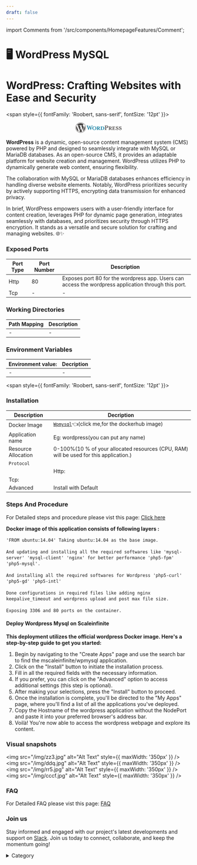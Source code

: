 ```yaml
---
draft: false
---
```

import Comments from '/src/components/HomepageFeatures/Comment';





# 🖥 WordPress MySQL

# WordPress: Crafting Websites with Ease and Security

<span style={{ fontFamily: 'Roobert, sans-serif', fontSize: '12pt' }}>

<p align="center">
  <img src="/img/fds.jpg" alt="Alt Text" width="25%"/>
</p>

**WordPress** is a dynamic, open-source content management system (CMS) powered by PHP and designed to seamlessly integrate with MySQL or MariaDB databases. As an open-source CMS, it provides an adaptable platform for website creation and management. WordPress utilizes PHP to dynamically generate web content, ensuring flexibility.

The collaboration with MySQL or MariaDB databases enhances efficiency in handling diverse website elements. Notably, WordPress prioritizes security by actively supporting HTTPS, encrypting data transmission for enhanced privacy.

In brief, WordPress empowers users with a user-friendly interface for content creation, leverages PHP for dynamic page generation, integrates seamlessly with databases, and prioritizes security through HTTPS encryption. It stands as a versatile and secure solution for crafting and managing websites. 🌐✨

### Exposed Ports

| Port Type | Port Number | Description |
| --------- | ----------- | ----------- |
| Http      | 80       | Exposes port 80 for the wordpress app. Users can access the wordpress application through this port. |
| Tcp       | -           | -             |

### Working Directories

| Path Mapping                         | Description |
| ------------------------------------ | ----------- |
|-       | - |


### Environment Variables

|   **Environment value:**          | Decription                                                                                                               | 
| --------------------- | ------                                                                                                                   | 
|-       |  -                              |

</span>


<span style={{ fontFamily: 'Roobert, sans-serif', fontSize: '12pt' }}>

### Installation&#x20;


|  Description          | Decription                                                                                                               | 
| --------------------- | ------                                                                                                                   | 
| Docker Image          |  [`Wpmysql`](https://hub.docker.com/\_/wordpress)👈(click me,for the dockerhub image)                                   |
| Application name      |  Eg: wordpress(you can put any name)                                                                                        | 
| Resource Allocation   |  0-100%(10 % of your allocated resources (CPU, RAM) will be used for this application.)                                  | 
| `Protocol`            |                                                                                                                          | 
||  Http:                |  80                                                                                                                   |
|  Tcp:                 |                                                                                                                          | 
|    Advanced           |    Install with Default                                                                                                  |
                                                                       



### Steps And Procedure

For Detailed steps and procedure please vist this page: [Click here](https://techscaleinfinite.github.io/introduction/cloud-float/Steps%20and%20procedure)

&#x20;**Docker image of this application consists of following layers :**

```
'FROM ubuntu:14.04' Taking ubuntu:14.04 as the base image.

And updating and installing all the required softwares like 'mysql-server' 'mysql-client' 'nginx' for better performance 'php5-fpm' 'php5-mysql'.

And installing all the required softwares for Wordpress 'php5-curl' 'php5-gd' 'php5-intl'

Done configurations in required files like adding nginx keepalive_timeout and wordpress upload and post max file size.

Exposing 3306 and 80 ports on the container. 
```

#### Deploy Wordpress Mysql on Scaleinfinite

**This deployment utilizes the official  wordpress Docker image. Here's a step-by-step guide to get you started:**

1. Begin by navigating to the "Create Apps" page and use the search bar to find the mscaleinfinite/wpmysql application.
2. Click on the "Install" button to initiate the installation process.
3. Fill in all the required fields with the necessary information.
4. If you prefer, you can click on the "Advanced" option to access additional settings (this step is optional).
5. After making your selections, press the "Install" button to proceed.
6. Once the installation is complete, you'll be directed to the "My Apps" page, where you'll find a list of all the applications you've deployed.
7. Copy the Hostname of the wordpress application without the NodePort and paste it into your preferred browser's address bar.
8. Voilà! You're now able to access the wordpress webpage and explore its content.



### Visual snapshots

<img src="/img/zz3.jpg" alt="Alt Text" style={{ maxWidth: '350px' }} /> <img src="/img/ddq.jpg" alt="Alt Text" style={{ maxWidth: '350px' }} /> <img src="/img/rr5.jpg" alt="Alt Text" style={{ maxWidth: '350px' }} /> <img src="/img/cccf.jpg" alt="Alt Text" style={{ maxWidth: '350px' }} />




### FAQ

For Detailed FAQ please vist this page: [FAQ](https://techscaleinfinite.github.io/FAQ)

### Join us

Stay informed and engaged with our project's latest developments and support on [Slack](https://app.slack.com/client/T04QS32JX6E/C04QKEWE146). Join us today to connect, collaborate, and keep the momentum going!&#x20;

<details>

<summary>Category</summary>

Kubernetes, cloud computing, DevOps, cloud services, hosting platform, container orchestration, cloud infrastructure, cloud deployment, cloud management, cloud technology, cloud solutions, wordpress

</details>

</span>

<Comments />